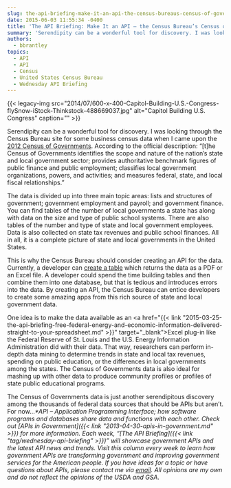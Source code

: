```yaml
---
slug: the-api-briefing-make-it-an-api-the-census-bureaus-census-of-governments
date: 2015-06-03 11:55:34 -0400
title: 'The API Briefing: Make It an API – the Census Bureau’s Census of Governments'
summary: 'Serendipity can be a wonderful tool for discovery. I was looking through the Census Bureau site for some business census data when I came upon the 2012 Census of Governments. According to the official description: &ldquo;[t]he Census of Governments identifies the scope and nature of the nation&#8217;s state and local government sector; provides authoritative benchmark'
authors:
  - bbrantley
topics:
  - API
  - API
  - Census
  - United States Census Bureau
  - Wednesday API Briefing
---
```


{{< legacy-img src="2014/07/600-x-400-Capitol-Building-U.S.-Congress-flySnow-iStock-Thinkstock-488669037.jpg" alt="Capitol Building U.S. Congress" caption="" >}} 

Serendipity can be a wonderful tool for discovery. I was looking through the Census Bureau site for some business census data when I came upon the <a href="http://www.census.gov/govs/cog/index.html" target="_blank">2012 Census of Governments</a>. According to the official description: “[t]he Census of Governments identifies the scope and nature of the nation&#8217;s state and local government sector; provides authoritative benchmark figures of public finance and public employment; classifies local government organizations, powers, and activities; and measures federal, state, and local fiscal relationships.”

The data is divided up into three main topic areas: lists and structures of government; government employment and payroll; and government finance. You can find tables of the number of local governments a state has along with data on the size and type of public school systems. There are also tables of the number and type of state and local government employees. Data is also collected on state tax revenues and public school finances. All in all, it is a complete picture of state and local governments in the United States.

This is why the Census Bureau should consider creating an API for the data. Currently, a developer can <a href="https://harvester.census.gov/datadissem/" target="_blank">create a table</a> which returns the data as a PDF or an Excel file. A developer could spend the time building tables and then combine them into one database, but that is tedious and introduces errors into the data. By creating an API, the Census Bureau can entice developers to create some amazing apps from this rich source of state and local government data.

One idea is to make the data available as an <a href="{{< link "2015-03-25-the-api-briefing-free-federal-energy-and-economic-information-delivered-straight-to-your-spreadsheet.md" >}}" target="_blank">Excel plug-in like the Federal Reserve of St. Louis and the U.S. Energy Information Administration</a> did with their data. That way, researchers can perform in-depth data mining to determine trends in state and local tax revenues, spending on public education, or the differences in local governments among the states. The Census of Governments data is also ideal for mashing up with other data to produce community profiles or profiles of state public educational programs.

The Census of Governments data is just another serendipitous discovery among the thousands of federal data sources that should be APIs but aren’t. For now&#8230;_*API – Application Programming Interface; how software programs and databases share data and functions with each other. Check out [APIs in Government]({{< link "2013-04-30-apis-in-government.md" >}}) for more information._
_Each week, “[The API Briefing]({{< link "tag/wednesday-api-briefing" >}})” will showcase government APIs and the latest API news and trends. Visit this column every week to learn how government APIs are transforming government and improving government services for the American people. If you have ideas for a topic or have questions about APIs, please contact me via <a href="mailto:%20bill@billbrantley.com" target="_blank">email</a>. All opinions are my own and do not reflect the opinions of the USDA and GSA._